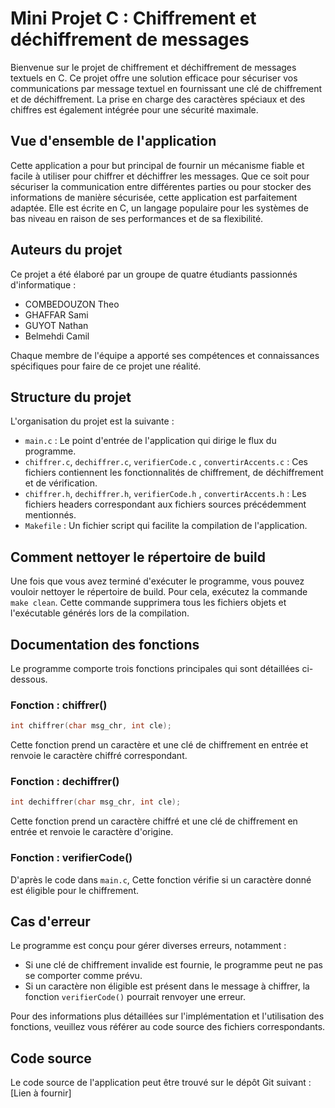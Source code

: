 # Mini Projet C : Chiffrement et déchiffrement de messages

Bienvenue sur le projet de chiffrement et déchiffrement de messages textuels en C. Ce projet offre une solution efficace pour sécuriser vos communications par message textuel en fournissant une clé de chiffrement et de déchiffrement. La prise en charge des caractères spéciaux et des chiffres est également intégrée pour une sécurité maximale.

## Vue d'ensemble de l'application

Cette application a pour but principal de fournir un mécanisme fiable et facile à utiliser pour chiffrer et déchiffrer les messages. Que ce soit pour sécuriser la communication entre différentes parties ou pour stocker des informations de manière sécurisée, cette application est parfaitement adaptée. Elle est écrite en C, un langage populaire pour les systèmes de bas niveau en raison de ses performances et de sa flexibilité.

## Auteurs du projet

Ce projet a été élaboré par un groupe de quatre étudiants passionnés d'informatique :

- COMBEDOUZON Theo
- GHAFFAR Sami
- GUYOT Nathan
- Belmehdi Camil

Chaque membre de l'équipe a apporté ses compétences et connaissances spécifiques pour faire de ce projet une réalité.

## Structure du projet

L'organisation du projet est la suivante :

- `main.c` : Le point d'entrée de l'application qui dirige le flux du programme.
- `chiffrer.c`, `dechiffrer.c`, `verifierCode.c` , `convertirAccents.c` : Ces fichiers contiennent les fonctionnalités de chiffrement, de déchiffrement et de vérification.
- `chiffrer.h`, `dechiffrer.h`, `verifierCode.h` , `convertirAccents.h` : Les fichiers headers correspondant aux fichiers sources précédemment mentionnés.
- `Makefile` : Un fichier script qui facilite la compilation de l'application.

## Comment nettoyer le répertoire de build

Une fois que vous avez terminé d'exécuter le programme, vous pouvez vouloir nettoyer le répertoire de build. Pour cela, exécutez la commande `make clean`. Cette commande supprimera tous les fichiers objets et l'exécutable générés lors de la compilation.

## Documentation des fonctions

Le programme comporte trois fonctions principales qui sont détaillées ci-dessous.

### Fonction : chiffrer()

```c
int chiffrer(char msg_chr, int cle);
```

Cette fonction prend un caractère et une clé de chiffrement en entrée et renvoie le caractère chiffré correspondant.

### Fonction : dechiffrer()

```c
int dechiffrer(char msg_chr, int cle);
```

Cette fonction prend un caractère chiffré et une clé de chiffrement en entrée et renvoie le caractère d'origine.

### Fonction : verifierCode()

D'après le code dans `main.c`, Cette fonction vérifie si un caractère donné est éligible pour le chiffrement.

## Cas d'erreur

Le programme est conçu pour gérer diverses erreurs, notamment :

- Si une clé de chiffrement invalide est fournie, le programme peut ne pas se comporter comme prévu.
- Si un caractère non éligible est présent dans le message à chiffrer, la fonction `verifierCode()` pourrait renvoyer une erreur.

Pour des informations plus détaillées sur l'implémentation et l'utilisation des fonctions, veuillez vous référer au code source des fichiers correspondants.

## Code source

Le code source de l'application peut être trouvé sur le dépôt Git suivant : [Lien à fournir]
